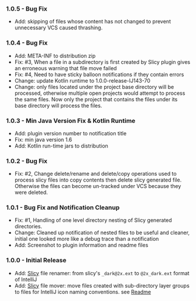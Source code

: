 ### 1.0.5 - Bug Fix

- Add: skipping of files whose content has not changed to prevent unnecessary VCS caused thrashing.

### 1.0.4 - Bug Fix

- Add: META-INF to distribution zip 
- Fix: #3, When a file in a subdirectory is first created by Slicy plugin gives an erroneous warning that file move failed
- Fix: #4, Need to have sticky balloon notifications if they contain errors
- Change: update Kotlin runtime to 1.0.0-release-IJ143-70 
- Change: only files located under the project base directory will be processed, otherwise multiple open projects would attempt to process the same files. Now only the project that contains the files under its base directory will process the files.  

### 1.0.3 - Min Java Version Fix & Kotlin Runtime

- Add: plugin version number to notification title 
- Fix: min java version 1.6 
- Add: Kotlin run-time jars to distribution

### 1.0.2 - Bug Fix

- Fix: #2, Change delete/rename and delete/copy operations used to process slicy files into copy contents then delete slicy generated file. Otherwise the files can become un-tracked under VCS because they were deleted.

### 1.0.1 - Bug Fix and Notification Cleanup

- Fix: #1, Handling of one level directory nesting of Slicy generated directories.
- Change: Cleaned up notification of nested files to be useful and cleaner, initial one looked more like a debug trace than a notification 
- Add: Screenshot to plugin information and readme files

### 1.0.0 - Initial Release

- Add: [Slicy] file renamer: from slicy's `_dark@2x.ext` to `@2x_dark.ext` format of IntelliJ 
- Add: [Slicy] file mover: move files created with sub-directory layer groups to files for IntelliJ icon naming conventions. see  [Readme]  

[Slicy]: http://www.macrabbit.com/slicy    
[Readme]: https://github.com/vsch/PluginDevelopersToolbox/blob/master/README.md
